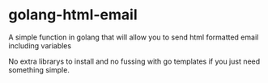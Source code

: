 # golang-html-email
A simple function in golang that will allow you to send html formatted email including variables

No extra librarys to install and no fussing with go templates if you just need something simple.
